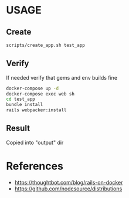 # USAGE

## Create
```bash
scripts/create_app.sh test_app
```

## Verify
If needed verify that gems and env builds fine
```bash
docker-compose up -d
docker-compose exec web sh
cd test_app
bundle install
rails webpacker:install
```

## Result

Copied into "output" dir

# References
- https://thoughtbot.com/blog/rails-on-docker
- https://github.com/nodesource/distributions
